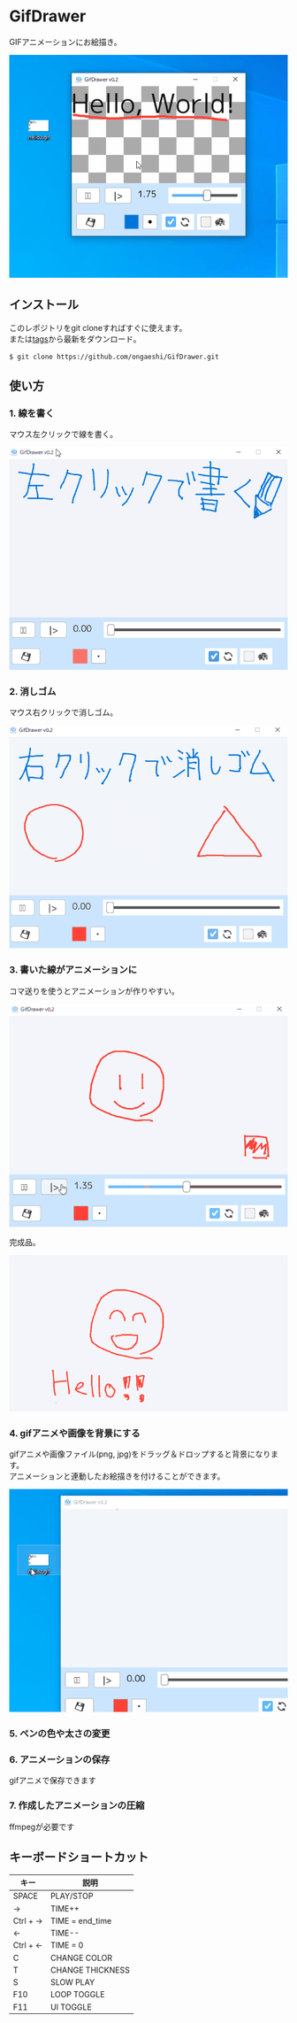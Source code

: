 # GifDrawer
GIFアニメーションにお絵描き。

![](resource/gif-drawer-intro.gif)

## インストール
このレポジトリをgit cloneすればすぐに使えます。  
または[tags](https://github.com/ongaeshi/GifDrawer/tags)から最新をダウンロード。

```
$ git clone https://github.com/ongaeshi/GifDrawer.git
```

## 使い方
### 1. 線を書く
マウス左クリックで線を書く。

![draw-line.gif](resource/draw-line.gif)

### 2. 消しゴム
マウス右クリックで消しゴム。

![](resource/gif-drawer-eraser.gif)

### 3. 書いた線がアニメーションに
コマ送りを使うとアニメーションが作りやすい。

![](resource/gif-drawer-frame-by-frame.gif)

完成品。

![](resource/gif-drawer-hello.gif)

### 4. gifアニメや画像を背景にする
gifアニメや画像ファイル(png, jpg)をドラッグ＆ドロップすると背景になります。  
アニメーションと連動したお絵描きを付けることができます。

![](resource/gif-drawer-drag-and-drop.gif)

### 5. ペンの色や太さの変更

### 6. アニメーションの保存
gifアニメで保存できます

### 7. 作成したアニメーションの圧縮
ffmpegが必要です

## キーボードショートカット
|  キー  | 説明  |
| ---- | ---- |
|  SPACE    |  PLAY/STOP  |
|  →        |  TIME++  |
|  Ctrl + → |  TIME = end_time  |
|  ←        |  TIME--   |
|  Ctrl + ← |  TIME = 0  |
|  C        |  CHANGE COLOR  |
|  T        |  CHANGE THICKNESS  |
|  S        | SLOW PLAY |
|  F10      | LOOP TOGGLE |
|  F11      | UI TOGGLE |

